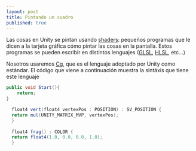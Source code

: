 ```yaml
---
layout: post
title: Pintando un cuadro
published: true
---
```




Las cosas en Unity se pintan usando [shaders](http://en.wikipedia.org/wiki/Shader): pequeños programas que le dicen a la tarjeta gráfica cómo pintar las cosas en la pantalla. Estos programas se pueden escribir en distintos lenguajes ([GLSL](http://en.wikipedia.org/wiki/OpenGL_Shading_Language), [HLSL](http://en.wikipedia.org/wiki/High-Level_Shading_Language), etc...) 

Nosotros usaremos [Cg](http://en.wikipedia.org/wiki/Cg_\(programming_language\)), que es el lenguaje adoptado por Unity como estándar. El código que viene a continuación muestra la sintáxis que tiene este lenguaje 

```csharp
public void Start(){
	return;
}
```

```glsl
  float4 vert(float4 vertexPos : POSITION) : SV_POSITION {
  return mul(UNITY_MATRIX_MVP, vertexPos);
  }
  
  float4 frag() : COLOR {
  return float4(1.0, 0.0, 0.0, 1.0); 
  }
```
